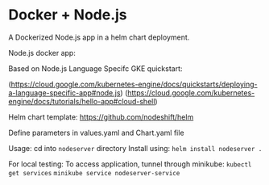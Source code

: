 # Docker + Node.js

A Dockerized Node.js app in a helm chart deployment.

Node.js docker app:

Based on Node.js Language Specifc GKE quickstart:

(https://cloud.google.com/kubernetes-engine/docs/quickstarts/deploying-a-language-specific-app#node.js)
(https://cloud.google.com/kubernetes-engine/docs/tutorials/hello-app#cloud-shell)


Helm chart template:
https://github.com/nodeshift/helm

Define parameters in values.yaml and Chart.yaml file

Usage:
cd into `nodeserver` directory
Install using:
`helm install nodeserver .`

For local testing:
To access application, tunnel through minikube:
`kubectl get services`
`minikube service nodeserver-service`